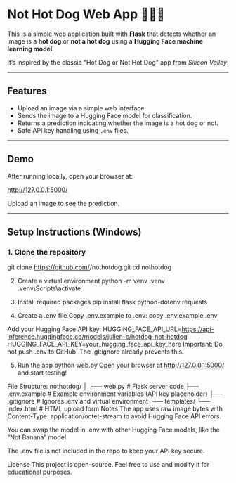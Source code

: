 # Not Hot Dog Web App 🍔❌🌭

This is a simple web application built with **Flask** that detects whether an image is a **hot dog** or **not a hot dog** using a **Hugging Face machine learning model**.  

It’s inspired by the classic "Hot Dog or Not Hot Dog" app from *Silicon Valley*.  

---

## Features

- Upload an image via a simple web interface.
- Sends the image to a Hugging Face model for classification.
- Returns a prediction indicating whether the image is a hot dog or not.
- Safe API key handling using `.env` files.

---

## Demo

After running locally, open your browser at:

http://127.0.0.1:5000/

Upload an image to see the prediction.

---

## Setup Instructions (Windows)

### 1. Clone the repository

git clone https://github.com/<YourUsername>/nothotdog.git
cd nothotdog

2. Create a virtual environment
python -m venv .venv
.venv\Scripts\activate

3. Install required packages
pip install flask python-dotenv requests

4. Create a .env file
Copy .env.example to .env:
copy .env.example .env

Add your Hugging Face API key:
HUGGING_FACE_API_URL=https://api-inference.huggingface.co/models/julien-c/hotdog-not-hotdog
HUGGING_FACE_API_KEY=your_hugging_face_api_key_here
Important: Do not push .env to GitHub. The .gitignore already prevents this.

5. Run the app
python web.py
Open your browser at http://127.0.0.1:5000/ and start testing!

File Structure:
nothotdog/
│
├── web.py              # Flask server code
├── .env.example        # Example environment variables (API key placeholder)
├── .gitignore          # Ignores .env and virtual environment
└── templates/
    └── index.html      # HTML upload form
Notes
The app uses raw image bytes with Content-Type: application/octet-stream to avoid Hugging Face API errors.

You can swap the model in .env with other Hugging Face models, like the “Not Banana” model.

The .env file is not included in the repo to keep your API key secure.

License
This project is open-source. Feel free to use and modify it for educational purposes.